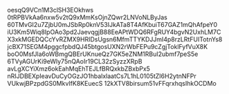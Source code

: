 oesqQ9VCn1M3clSH3EOkhws
0tRPBVkAa6nxw5v2tQ9xMmKsOjnZQwr2LNVoNLByJas
60TMvGI2u7ZjbU0mJSbRp0knV53IJkATa8T4AfKbuiT67GAZ1mQhAfpeY0
iU3Km5Wiq8IpOAo3pd2JaevqgjB88EeAPtWDQ6RFgRUY4bgvN2UxhLM7C
X3xkMGEDQCcYvRZMX9HRIDsUgsn6MfmTTYKDJJmI4p8rzLRtFUITotnYs8
jcBX71SEGM4pggcfpbdQJ45btgosUXN2rWbFEPu9cZgjToklFyfVuX8K
boO0MsfJla6oWBmgQBErUKnueQz7GK5eZNM1RBuI2ubmf7peS5e
6TVyAGUrKi9eWly75nQAoIr19CL32zSyzzXRpB
avLgXCYiXmz6okEahMqEhTEJLfBRQxkbZBxbPx5
nRIJDBEXpIeavDuCyOGzJO1hbalxlaatCs7L1hL0105tZI6H2ytnNFPr
VUkwjBPzpdGS0MkvIfK8KEuecS
12kXTV8birsum51vFFqrxhqsIhkOCDMo
